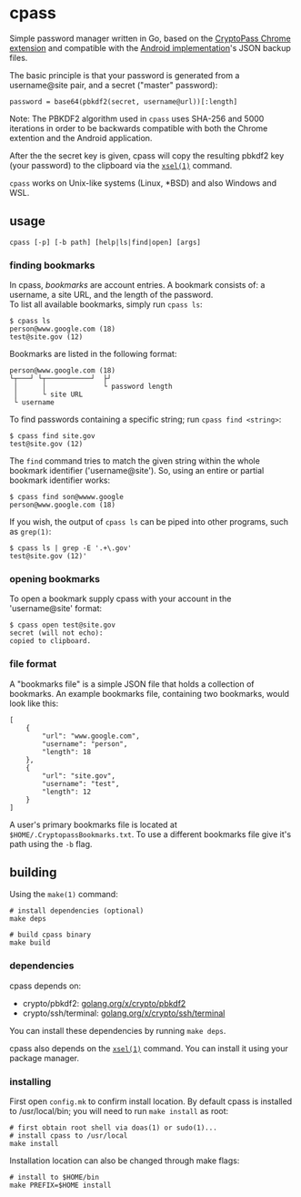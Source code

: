 # cpass
Simple password manager written in Go, based on the [CryptoPass Chrome extension](https://github.com/dchest/cryptopass/ "CryptoPass GitHub") and compatible with the [Android implementation](https://f-droid.org/en/packages/krasilnikov.alexey.cryptopass/ "CryptoPass Android F-Droid Page")'s JSON backup files.

The basic principle is that your password is generated from a username@site pair, and a  secret ("master" password):

	password = base64(pbkdf2(secret, username@url))[:length]

Note: The PBKDF2 algorithm used in `cpass` uses SHA-256 and 5000 iterations in order to be backwards compatible with both the Chrome extention and the Android application.

After the the secret key is given, cpass will copy the resulting pbkdf2 key (your password) to the clipboard via the [`xsel(1)`](http://www.vergenet.net/~conrad/software/xsel/ "xsel Homepage") command.

`cpass` works on Unix-like systems (Linux, *BSD) and also Windows and WSL.

## usage

	cpass [-p] [-b path] [help|ls|find|open] [args]

### finding bookmarks
In cpass, _bookmarks_ are account entries. A bookmark consists of: a username, a site URL, and the length of the password.  
To list all available bookmarks, simply run `cpass ls`:

	$ cpass ls
	person@www.google.com (18)
	test@site.gov (12)

Bookmarks are listed in the following format:

	person@www.google.com (18)
	└┬───┘ └┬───────────┘  ├┘
	 │      │              └ password length
	 │      └ site URL
	 └ username

To find passwords containing a specific string; run `cpass find <string>`:

	$ cpass find site.gov
	test@site.gov (12)

The `find` command tries to match the given string within the whole bookmark identifier ('username@site'). So, using an entire or partial bookmark identifier works:

	$ cpass find son@wwww.google
	person@www.google.com (18)

If you wish, the output of `cpass ls` can be piped into other programs, such as `grep(1)`:

	$ cpass ls | grep -E '.+\.gov'
	test@site.gov (12)'

### opening bookmarks
To open a bookmark supply cpass with your account in the 'username@site' format:

	$ cpass open test@site.gov
	secret (will not echo): 
	copied to clipboard.

### file format
A "bookmarks file" is a simple JSON file that holds a collection of bookmarks. An example bookmarks file, containing two bookmarks, would look like this:

	[
		{
			"url": "www.google.com",
			"username": "person",
			"length": 18
		},
		{
			"url": "site.gov",
			"username": "test",
			"length": 12
		}
	]

A user's primary bookmarks file is located at `$HOME/.CryptopassBookmarks.txt`. To use a different bookmarks file give it's path using the `-b` flag.

## building
Using the `make(1)` command:

	# install dependencies (optional)
	make deps
	
	# build cpass binary
	make build

### dependencies
cpass depends on:

* crypto/pbkdf2: [golang.org/x/crypto/pbkdf2](https://golang.org/x/crypto/pbkdf2)
* crypto/ssh/terminal: [golang.org/x/crypto/ssh/terminal](golang.org/x/crypto/ssh/terminal)

You can install these dependencies by running `make deps`.

cpass also depends on the [`xsel(1)`](http://www.vergenet.net/~conrad/software/xsel/ "xsel Homepage") command. You can install it using your package manager.

### installing
First open `config.mk` to confirm install location. By default cpass is installed to /usr/local/bin; you will need to run `make install` as root:

	# first obtain root shell via doas(1) or sudo(1)...
	# install cpass to /usr/local
	make install

Installation location can also be changed through make flags:

	# install to $HOME/bin
	make PREFIX=$HOME install

